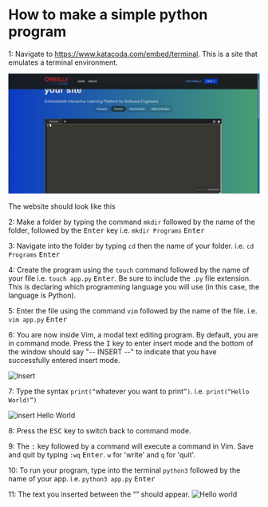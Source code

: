 # How to make a simple python program

1: Navigate to https://www.katacoda.com/embed/terminal. This is a site that emulates a terminal environment.

![image1](photos/image1.png)

The website should look like this

2: Make a folder by typing the command `mkdir` followed by the name of the folder, followed by the <kbd>Enter</kbd> key i.e. `mkdir Programs` <kbd>Enter</kbd>

3: Navigate into the folder by typing `cd` then the name of your folder. i.e. `cd Programs` <kbd>Enter</kbd>

4: Create the program using the `touch` command followed by the name of your file i.e. `touch app.py` <kbd>Enter</kbd>. Be sure to include the `.py` file extension. This is declaring which programming language you will use (in this case, the language is Python).

5: Enter the file using the command `vim` followed by the name of the file. i.e. `vim app.py` <kbd>Enter</kbd>

6: You are now inside Vim, a modal text editing program. By default, you are in command mode. Press the <kbd>I</kbd> key to enter insert mode and the bottom of the window should say "-- INSERT --" to indicate that you have successfully entered insert mode.

![Insert](https://user-images.githubusercontent.com/66968736/139152937-da3fb9bc-6c48-4310-9577-7a6b8bbb77fb.png)

7: Type the syntax `print(“`whatever you want to print`”)`. i.e. `print(“Hello World!”)`

![insert Hello World](https://user-images.githubusercontent.com/66968736/139153771-743c10d6-3cf1-43ff-91ba-5edc5f21b894.png)

8: Press the <kbd>ESC</kbd> key to switch back to command mode.

9: The <kbd>:</kbd> key followed by a command will execute a command in Vim. Save and quit by typing `:wq` <kbd>Enter</kbd>. `w` for 'write' and `q` for 'quit'.

10: To run your program, type into the terminal `python3` followed by the name of your app. i.e. `python3 app.py` <kbd>Enter</kbd>

11: The text you inserted between the “” should appear.
![Hello world](https://user-images.githubusercontent.com/66968736/139153432-bc95caba-02ea-42da-945a-f0550776b4f7.png)
